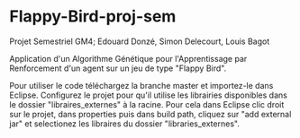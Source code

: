# Flappy-Bird-proj-sem

Projet Semestriel GM4;
Edouard Donzé, Simon Delecourt, Louis Bagot

Application d'un Algorithme Génétique pour l'Apprentissage par Renforcement d'un agent sur un jeu de type "Flappy Bird". 

Pour utiliser le code téléchargez la branche master et importez-le dans Eclipse. 
Configurez le projet pour qu'il utilise les librairies disponibles dans le dossier "libraires_externes" à la racine.
Pour cela dans Eclipse clic droit sur le projet, dans properties puis dans build path, cliquez sur "add external jar" et selectionez les libraires du dossier "libraries_externes".
